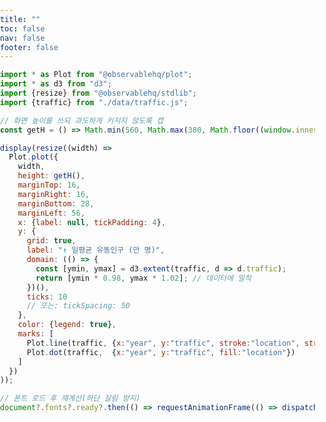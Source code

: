 ```yaml
---
title: ""
toc: false
nav: false
footer: false
---
```


<link rel="stylesheet" href="/embed.css">

<style>
  html,body,main,article,.card{margin:0!important;padding:0!important;border:0!important;box-shadow:none!important}
  body{overflow:hidden}
</style>

```js
import * as Plot from "@observablehq/plot";
import * as d3 from "d3";
import {resize} from "@observablehq/stdlib";
import {traffic} from "./data/traffic.js";

// 화면 높이를 쓰되 과도하게 커지지 않도록 캡
const getH = () => Math.min(560, Math.max(380, Math.floor((window.innerHeight || 500) * 0.9)));

display(resize((width) =>
  Plot.plot({
    width,
    height: getH(),
    marginTop: 16,
    marginRight: 16,
    marginBottom: 28,
    marginLeft: 56,
    x: {label: null, tickPadding: 4},
    y: {
      grid: true,
      label: "↑ 일평균 유동인구 (만 명)",
      domain: (() => {
        const [ymin, ymax] = d3.extent(traffic, d => d.traffic);
        return [ymin * 0.98, ymax * 1.02]; // 데이터에 밀착
      })(),
      ticks: 10
      // 또는: tickSpacing: 50
    },
    color: {legend: true},
    marks: [
      Plot.line(traffic, {x:"year", y:"traffic", stroke:"location", strokeWidth:2}),
      Plot.dot(traffic,  {x:"year", y:"traffic", fill:"location"})
    ]
  })
));

// 폰트 로드 후 재계산(하단 잘림 방지)
document?.fonts?.ready?.then(() => requestAnimationFrame(() => dispatchEvent(new Event("resize"))));
